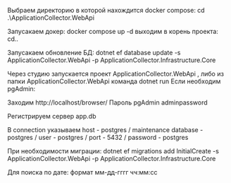 Выбраем директорию в которой нахождится docker compose:
cd .\ApplicationCollector.WebApi

Запусакаем докер:
docker compose up -d
выходим в корень проекта: cd..

Запусакаем обновление БД:
dotnet ef database update -s ApplicationCollector.WebApi -p ApplicationCollector.Infrastructure.Core

Через студию запускается проект ApplicationCollector.WebApi , 
либо из папки ApplicationCollector.WebApi  команда dotnet run
Если необходим pgAdmin:

Заходим http://localhost/browser/
Пароль pgAdmin adminpassword

Регистрируем сервер
app.db

В connection указываем
host - postgres  /
maintenance database  - postgres  /
user - postgres  /
port - 5432  /
password - postgres

При необходимости миграции:
dotnet ef migrations add InitialCreate -s ApplicationCollector.WebApi -p ApplicationCollector.Infrastructure.Core

Для поиска по дате:  формат   мм-дд-гггг чч:мм:сс


